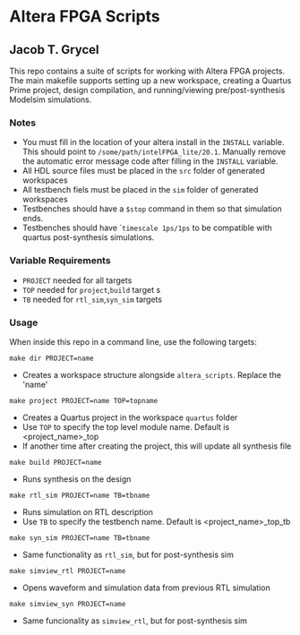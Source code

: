 # Altera FPGA Scripts
## Jacob T. Grycel

This repo contains a suite of scripts for working with Altera FPGA
projects. The main makefile supports setting up a new workspace, creating a
Quartus Prime project, design compilation, and running/viewing
pre/post-synthesis Modelsim simulations.

### Notes
- You must fill in the location of your altera install in the `INSTALL` variable. This should point to `/some/path/intelFPGA_lite/20.1`. Manually remove the automatic error message code after filling in the `INSTALL` variable.  
- All HDL source files must be placed in the `src` folder of generated workspaces
- All testbench fiels must be placed in the `sim` folder of generated workspaces
- Testbenches should have a `$stop` command in them so that simulation ends.  
- Testbenches should have \``timescale 1ps/1ps` to be compatible with quartus post-synthesis simulations.


### Variable Requirements
- `PROJECT` needed for all targets  
- `TOP` needed for `project`,`build` target  s
- `TB` needed for `rtl_sim`,`syn_sim` targets


### Usage

When inside this repo in a command line, use the following targets:

`make dir PROJECT=name`  
- Creates a workspace structure alongside `altera_scripts`. Replace the 'name'  

`make project PROJECT=name TOP=topname`  
- Creates a Quartus project in the workspace `quartus` folder  
- Use `TOP` to specify the top level module name. Default is <project_name>_top  
- If another time after creating the project, this will update all synthesis file

`make build PROJECT=name`  
- Runs synthesis on the design

`make rtl_sim PROJECT=name TB=tbname`  
- Runs simulation on RTL description  
- Use `TB` to specify the testbench name. Default is <project_name>_top_tb


`make syn_sim PROJECT=name TB=tbname`  
- Same functionality as `rtl_sim`, but for post-synthesis sim

`make simview_rtl PROJECT=name`  
- Opens waveform and simulation data from previous RTL simulation

`make simview_syn PROJECT=name`
- Same funcionality as `simview_rtl`, but for post-synthesis sim